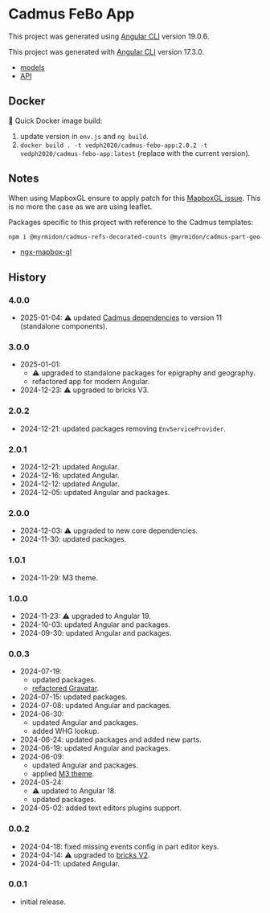 # Cadmus FeBo App

This project was generated using [Angular CLI](https://github.com/angular/angular-cli) version 19.0.6.

This project was generated with [Angular CLI](https://github.com/angular/angular-cli) version 17.3.0.

- [models](https://github.com/vedph/cadmus-febo)
- [API](https://github.com/vedph/cadmus-febo-api)

## Docker

🐋 Quick Docker image build:

1. update version in `env.js` and `ng build`.
2. `docker build . -t vedph2020/cadmus-febo-app:2.0.2 -t vedph2020/cadmus-febo-app:latest` (replace with the current version).

## Notes

When using MapboxGL ensure to apply patch for this [MapboxGL issue](https://github.com/Wykks/ngx-mapbox-gl/issues/410). This is no more the case as we are using leaflet.

Packages specific to this project with reference to the Cadmus templates:

```bash
npm i @myrmidon/cadmus-refs-decorated-counts @myrmidon/cadmus-part-geo-asserted-locations @myrmidon/cadmus-part-geo-asserted-toponyms @myrmidon/cadmus-part-epigraphy-support @myrmidon/cadmus-part-epigraphy-writing @myrmidon/cadmus-part-epigraphy-formula-patterns @myrmidon/cadmus-fr-epigraphy-ligatures @myrmidon/cadmus-part-geo-pg @myrmidon/cadmus-part-epigraphy-pg
```

- [ngx-mapbox-gl](https://github.com/Wykks/ngx-mapbox-gl)

## History

### 4.0.0

- 2025-01-04: ⚠️ updated [Cadmus dependencies](https://github.com/vedph/cadmus-shell-v3) to version 11 (standalone components).

### 3.0.0

- 2025-01-01:
  - ⚠️ upgraded to standalone packages for epigraphy and geography.
  - refactored app for modern Angular.
- 2024-12-23: ⚠️ upgraded to bricks V3.

### 2.0.2

- 2024-12-21: updated packages removing `EnvServiceProvider`.

### 2.0.1

- 2024-12-21: updated Angular.
- 2024-12-16: updated Angular.
- 2024-12-12: updated Angular.
- 2024-12-05: updated Angular and packages.

### 2.0.0

- 2024-12-03: ⚠️ upgraded to new core dependencies.
- 2024-11-30: updated packages.

### 1.0.1

- 2024-11-29: M3 theme.

### 1.0.0

- 2024-11-23: ⚠️ upgraded to Angular 19.
- 2024-10-03: updated Angular and packages.
- 2024-09-30: updated Angular and packages.

### 0.0.3

- 2024-07-19:
  - updated packages.
  - [refactored Gravatar](https://myrmex.github.io/overview/cadmus/dev/history/f-gravatar/).
- 2024-07-15: updated packages.
- 2024-07-08: updated Angular and packages.
- 2024-06-30:
  - updated Angular and packages.
  - added WHG lookup.
- 2024-06-24: updated packages and added new parts.
- 2024-06-19: updated Angular and packages.
- 2024-06-09:
  - updated Angular and packages.
  - applied [M3 theme](https://material.angular.io/guide/theming).
- 2024-05-24:
  - ⚠️ updated to Angular 18.
  - updated packages.
- 2024-05-02: added text editors plugins support.

### 0.0.2

- 2024-04-18: fixed missing events config in part editor keys.
- 2024-04-14: ⚠️ upgraded to [bricks V2](https://github.com/vedph/cadmus-bricks-shell-v2).
- 2024-04-11: updated Angular.

### 0.0.1

- initial release.
